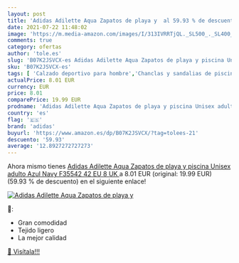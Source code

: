```yaml
---
layout: post
title: 'Adidas Adilette Aqua Zapatos de playa y  al 59.93 % de descuento'
date: 2021-07-22 11:48:02
image: 'https://m.media-amazon.com/images/I/313IVRRTjQL._SL500_._SL400_.jpg'
comments: true
category: ofertas
author: 'tole.es'
slug: 'B07K2JSVCX-es Adidas Adilette Aqua Zapatos de playa y piscina Unisex...'
sku: 'B07K2JSVCX-es'
tags: [ 'Calzado deportivo para hombre','Chanclas y sandalias de piscina para hombre','Zapatillas y calzado deportivo para hombre','Zapatos','Zapatos para hombre','Zapatos y complementos','adidas','zapatos', ]
actualPrice: 8.01 EUR
currency: EUR
price: 8.01
comparePrice: 19.99 EUR
prodname: 'Adidas Adilette Aqua Zapatos de playa y piscina Unisex adulto  Azul  Navy F35542   42 EU  8 UK '
country: 'es'
flag: '🇪🇸'
brand: 'adidas'
buyurl: 'https://www.amazon.es/dp/B07K2JSVCX/?tag=tolees-21'
descuento: '59.93'
average: '12.8927272727273'
---
```


Ahora mismo tienes [Adidas Adilette Aqua Zapatos de playa y piscina Unisex adulto  Azul  Navy F35542   42 EU  8 UK ](https://www.amazon.es/dp/B07K2JSVCX/?tag=tolees-21) a 8.01 EUR (original: 19.99 EUR) (59.93 %  de descuento) en el siguiente enlace!

[![Adidas Adilette Aqua Zapatos de playa y ](https://m.media-amazon.com/images/I/313IVRRTjQL._SL500_._SL400_.jpg)](https://www.amazon.es/dp/B07K2JSVCX/?tag=tolees-21)

🔎:

- Gran comodidad
- Tejido ligero
- La mejor calidad

[🛒 Visítala!!!](https://www.amazon.es/dp/B07K2JSVCX/?tag=tolees-21)
